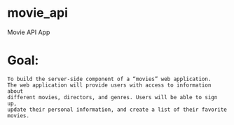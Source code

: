 # movie_api

Movie API App

# Goal:

    To build the server-side component of a “movies” web application.
    The web application will provide users with access to information about
    different movies, directors, and genres. Users will be able to sign up,
    update their personal information, and create a list of their favorite
    movies.
